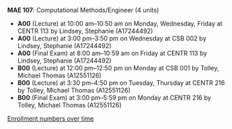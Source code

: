 **MAE 107**: Computational Methods/Engineer (4 units)

- **A00** (Lecture) at 10:00 am–10:50 am on Monday, Wednesday, Friday at CENTR 113 by Lindsey, Stephanie (A17244492)
- **A00** (Lecture) at 3:00 pm–3:50 pm on Wednesday at CSB 002 by Lindsey, Stephanie (A17244492)
- **A00** (Final Exam) at 8:00 am–10:59 am on Friday at CENTR 113 by Lindsey, Stephanie (A17244492)
- **B00** (Lecture) at 12:00 pm–12:50 pm on Monday at CSB 001 by Tolley, Michael Thomas (A12551126)
- **B00** (Lecture) at 3:30 pm–4:50 pm on Tuesday, Thursday at CENTR 216 by Tolley, Michael Thomas (A12551126)
- **B00** (Final Exam) at 3:00 pm–5:59 pm on Monday at CENTR 216 by Tolley, Michael Thomas (A12551126)

[Enrollment numbers over time](./MAE107.tsv)
